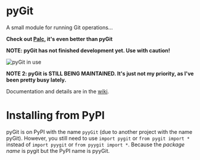# pyGit
A small module for running Git operations...

**Check out [Palc](https://github.com/thetechrobo/python-text-calculator), it's even better than pyGit**

**NOTE: pyGit has not finished development yet. Use with caution!**

![pyGit in use](https://thetechrobo.github.io/resources-online/PyGit_GIFv3.gif)

**NOTE 2: pyGit is STILL BEING MAINTAINED. It's just not my priority, as I've been pretty busy lately.**

Documentation and details are in the [wiki](https://github.com/thetechrobo/pygit/wiki).

# Installing from PyPI
pyGit is on PyPI with the name `pyyGit` (due to another project with the name pyGit). However, you still need to use `import pygit` or `from pygit import *` instead of `import pyygit` or `from pyygit import *`. Because the *package name* is pygit but the PyPI name is pyyGit.
